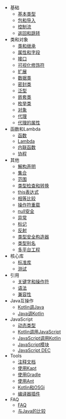 * 基础
    * [基本类型](basics/basic-types.md)
    * [包和导入](basics/packages-and-imports.md)
    * [控制流](basics/control-flow.md)
    * [返回和跳转](basics/returns-and-jumps.md)
* 类和对象
    * [类和继承](classes-and-objects/classes-and-inheritance.md)
    * [属性和字段](classes-and-objects/properties-and-fields.md)
    * [接口](classes-and-objects/interfaces.md)
    * [可视化修饰符](classes-and-objects/visibility-modifiers.md)
    * [扩展](classes-and-objects/extensions.md)
    * [数据类](classes-and-objects/data-classes.md)
    * [密封类](classes-and-objects/sealed-classes.md)
    * [泛型](classes-and-objects/generics.md)
    * [嵌套类](classes-and-objects/nested-classes.md)
    * [枚举类](classes-and-objects/enum-classes.md)
    * [对象](classes-and-objects/objects.md)
    * [代理](classes-and-objects/delegation.md)
    * [代理的属性](classes-and-objects/delegated-properties.md)
* 函数和Lambda
    * [函数](functions-and-lambdas/functions.md)
    * [Lambda](functions-and-lambdas/lambdas.md)
    * [内联函数](functions-and-lambdas/inline-functions.md)
    * [协程](functions-and-lambdas/coroutines.md)
* 其他
    * [解构声明](other/destructuring-declarations.md)
    * [集合](other/collections.md)
    * [范围](other/ranges.md)
    * [类型检查和转换](other/type-checks-and-casts.md)
    * [this表达式](other/this-expressions.md)
    * [相等比较](other/equality.md)
    * [操作符重载](other/operator-overloading.md)
    * [null安全](other/null-safty.md)
    * [异常](other/exceptions.md)
    * [标记](other/annotations.md)
    * [反射](other/reflection.md)
    * [类型安全构造器](other/type-safe-builders.md)
    * [类型别名](other/type-alias.md)
    * [多平台工程](other/multiplatform-projects.md)
* 核心库
    * [标准库](core-libraries/standard-library)
    * [测试](core-libraries/kotlin-test.md)
* 引用
    * [关键字和操作符](reference/keywords-and-operators.md)
    * [语法](reference/grammer.md)
    * [兼容性](reference/compatibility.md)
* Java互操作
    * [Kotlin调Java](java-interop/calling-java-from-kotlin.md)
    * [Java调Kotlin](java-interop/calling-kotlin-from-java.md)
* JavaScript
    * [动态类型](javascript/dynamic-type.md)
    * [Kotlin调用JavaScript](javascript/calling-javascript-from-kotlin.md)
    * [JavaScript调用Kotlin](javascript/calling-kotlin-from-javascript.md)
    * [JavaScript模块](javascript/javascript-modules.md)
    * [JavaScript DEC](javascript/javascript-dce.md)
* Tools
    * [注释文档](tools/documenting-kotlin-code.md)
    * [使用Kapt](tools/using-kapt.md)
    * [使用Gradle](tools/using-gradle.md)
    * [使用Ant](tools/using-ant.md)
    * [Kotlin和OSGi](tools/kotlin-and-osgi.md)
    * [编译器插件](tools/compiler-plugins.md)
* FAQ
    * [FAQ](faq/faq.md)
    * [与Java的比较](faq/comparison-to-java.md)
